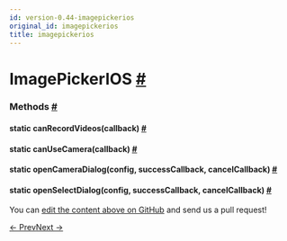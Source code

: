 ```yaml
---
id: version-0.44-imagepickerios
original_id: imagepickerios
title: imagepickerios
---
```

<a id="content"></a><h1><a class="anchor" name="imagepickerios"></a>ImagePickerIOS <a class="hash-link" href="docs/imagepickerios.html#imagepickerios">#</a></h1><div><div></div><span><h3><a class="anchor" name="methods"></a>Methods <a class="hash-link" href="docs/imagepickerios.html#methods">#</a></h3><div class="props"><div class="prop"><h4 class="methodTitle"><a class="anchor" name="canrecordvideos"></a><span class="methodType">static </span>canRecordVideos<span class="methodType">(callback)</span> <a class="hash-link" href="docs/imagepickerios.html#canrecordvideos">#</a></h4></div><div class="prop"><h4 class="methodTitle"><a class="anchor" name="canusecamera"></a><span class="methodType">static </span>canUseCamera<span class="methodType">(callback)</span> <a class="hash-link" href="docs/imagepickerios.html#canusecamera">#</a></h4></div><div class="prop"><h4 class="methodTitle"><a class="anchor" name="opencameradialog"></a><span class="methodType">static </span>openCameraDialog<span class="methodType">(config, successCallback, cancelCallback)</span> <a class="hash-link" href="docs/imagepickerios.html#opencameradialog">#</a></h4></div><div class="prop"><h4 class="methodTitle"><a class="anchor" name="openselectdialog"></a><span class="methodType">static </span>openSelectDialog<span class="methodType">(config, successCallback, cancelCallback)</span> <a class="hash-link" href="docs/imagepickerios.html#openselectdialog">#</a></h4></div></div></span></div><p class="edit-page-block">You can <a target="_blank" href="https://github.com/facebook/react-native/blob/master/Libraries/CameraRoll/ImagePickerIOS.js">edit the content above on GitHub</a> and send us a pull request!</p><div class="docs-prevnext"><a class="docs-prev" href="docs/imageeditor.html#content">← Prev</a><a class="docs-next" href="docs/imagestore.html#content">Next →</a></div>